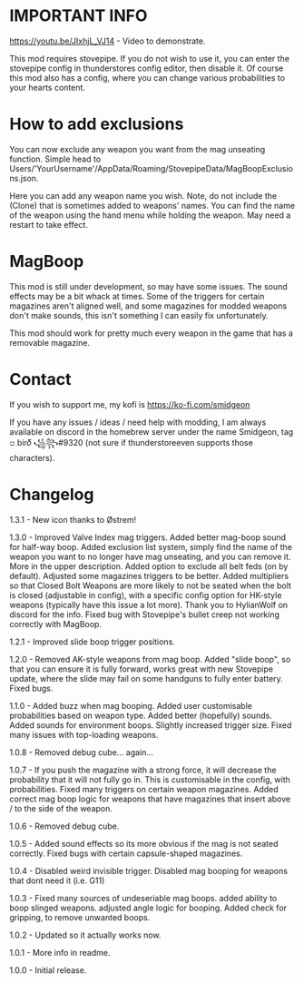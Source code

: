 # IMPORTANT INFO

https://youtu.be/JIxhjL_VJ14 - Video to demonstrate.

This mod requires stovepipe. If you do not wish to use it, you can enter the stovepipe config in thunderstores config editor, then disable it. Of course this mod also has a config, where you can change various probabilities to your hearts content.

# How to add exclusions

You can now exclude any weapon you want from the mag unseating function. Simple head to Users/'YourUsername'/AppData/Roaming/StovepipeData/MagBoopExclusions.json.

Here you can add any weapon name you wish. Note, do not include the (Clone) that is sometimes added to weapons' names. 
You can find the name of the weapon using the hand menu while holding the weapon. May need a restart to take effect.

# MagBoop

This mod is still under development, so may have some issues. 
The sound effects may be a bit whack at times. Some of the triggers for certain magazines aren't aligned well, and some magazines for modded weapons don't make sounds, this isn't something I can easily fix unfortunately.

This mod should work for pretty much every weapon in the game that has a removable magazine.

# Contact

If you wish to support me, my kofi is https://ko-fi.com/smidgeon

If you have any issues / ideas / need help with modding, I am always available on discord in the homebrew server under the name Smidgeon, tag ප bir𝛿 ꧁꧂#9320 (not sure if thunderstoreeven supports those characters).


# Changelog

1.3.1 - New icon thanks to Østrem!

1.3.0 - Improved Valve Index mag triggers. Added better mag-boop sound for half-way boop. Added exclusion list system, simply find the name of the weapon you want to no longer have mag unseating, and you can remove it. More in the upper description. Added option to exclude all belt feds (on by default). Adjusted some magazines triggers to be better. Added multipliers so that Closed Bolt Weapons are more likely to not be seated when the bolt is closed (adjustable in config), with a specific config option for HK-style weapons (typically have this issue a lot more). Thank you to HylianWolf on discord for the info. Fixed bug with Stovepipe's bullet creep not working correctly with MagBoop. 

1.2.1 - Improved slide boop trigger positions.

1.2.0 - Removed AK-style weapons from mag boop. Added "slide boop", so that you can ensure it is fully forward, works great with new Stovepipe update, where the slide may fail on some handguns to fully enter battery. Fixed bugs.

1.1.0 - Added buzz when mag booping. Added user customisable probabilities based on weapon type. Added better (hopefully) sounds. Added sounds for environment boops. Slightly increased trigger size. Fixed many issues with top-loading weapons. 

1.0.8 - Removed debug cube... again...

1.0.7 - If you push the magazine with a strong force, it will decrease the probability that it will not fully go in.
 This is customisable in the config, with probabilities. Fixed many triggers on certain weapon magazines. Added correct mag boop logic for weapons that have magazines that insert above / to the side of the weapon.

1.0.6 - Removed debug cube.

1.0.5 - Added sound effects so its more obvious if the mag is not seated correctly. Fixed bugs with certain capsule-shaped magazines. 

1.0.4 - Disabled weird invisible trigger. Disabled mag booping for weapons that dont need it (i.e. G11)

1.0.3 - Fixed many sources of undeseriable mag boops. added ability to boop slinged weapons. adjusted angle logic for booping. Added check for gripping, to remove unwanted boops.

1.0.2 - Updated so it actually works now.

1.0.1 - More info in readme.

1.0.0 - Initial release.
